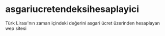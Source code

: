 # asgariucretendeksihesaplayici
Türk Lirası'nın zaman içindeki değerini asgari ücret üzerinden hesaplayan wep sitesi
